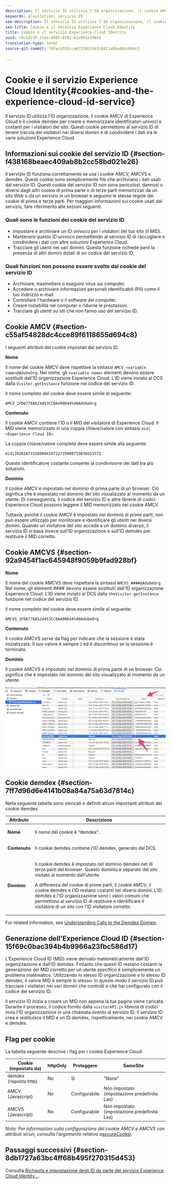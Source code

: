 ```yaml
---
description: Il servizio ID utilizza l'ID organizzazione, il cookie AMCV di Experience Cloud e il cookie demdex per creare e memorizzare identificatori univoci e costanti per i visitatori del sito. Questi cookie permettono al servizio ID di tenere traccia dei visitatori nei diversi domini e di condividere i dati tra le varie soluzioni Experience Cloud.
keywords: playstation; servizio ID
seo-description: Il servizio ID utilizza l'ID organizzazione, il cookie AMCV di Experience Cloud e il cookie demdex per creare e memorizzare identificatori univoci e costanti per i visitatori del sito. Questi cookie permettono al servizio ID di tenere traccia dei visitatori nei diversi domini e di condividere i dati tra le varie soluzioni Experience Cloud.
seo-title: Cookie e il servizio Experience Cloud Identity
title: Cookie e il servizio Experience Cloud Identity
uuid: c5cbd235-37ee-4605-8792-b1a991e190ad
translation-type: tm+mt
source-git-commit: 7d7ecdf65cca67539b1b63c8811a0bad04c694c3

---
```



# Cookie e il servizio Experience Cloud Identity{#cookies-and-the-experience-cloud-id-service}

Il servizio ID utilizza l'ID organizzazione, il cookie AMCV di Experience Cloud e il cookie demdex per creare e memorizzare identificatori univoci e costanti per i visitatori del sito. Questi cookie permettono al servizio ID di tenere traccia dei visitatori nei diversi domini e di condividere i dati tra le varie soluzioni Experience Cloud.

## Informazioni sui cookie del servizio ID {#section-f438168beaec409ab8b2cc58bd021e26}

Il servizio ID funziona correttamente se usa i cookie AMCV, AMCVS e demdex. Questi cookie sono semplicemente file che archiviano i dati usati dal servizio ID. Questi cookie del servizio ID non sono pericolosi, dannosi o diversi dagli altri cookie di prima parte o di terze parti memorizzati da un sito Web o da un servizio in un browser e seguono le stesse regole dei cookie di prima e terze parti. Per maggiori informazioni sui cookie usati dal servizio, fare riferimento alle sezioni seguenti.

### Quali sono le funzioni dei cookie del servizio ID

* Impostare e archiviare un ID univoco per i visitatori del tuo sito (il MID).
* Mantenere questo ID univoco permettendo al servizio ID di raccogliere e condividere i dati con altre soluzioni Experience Cloud.
* Tracciare gli utenti nei vari domini. Questa funzione richiede però la presenza di altri domini dotati di un codice del servizio ID.

### Quali funzioni non possono essere svolte dai cookie del servizio ID

* Archiviare, trasmettere o eseguire virus sui computer.
* Accedere o archiviare informazioni personali identificabili (PII) come il tuo indirizzo e-mail.
* Controllare l'hardware o il software dei computer.
* Creare instabilità nei computer o ridurne le prestazioni.
* Tracciare gli utenti su siti che non fanno uso del servizio ID.

## Cookie AMCV {#section-c55af54828dc4cce89f6118655d694c8}

I seguenti attributi del cookie impostati dal servizio ID.

**Nome**

Il nome del cookie AMCV deve rispettare la sintassi `AMCV_<variable name>@AdobeOrg`. Nel nome, gli `<variable name>` elementi devono essere sostituiti dall'ID organizzazione Experience Cloud. L'ID viene inviato al DCS dalla `Visitor.getInstance` funzione nel codice del servizio ID.

Il nome completo del cookie deve essere simile al seguente:

```
AMCV_1FD6776A524453CC0A490D44%40AdobeOrg
```

**Contenuto**

Il cookie AMCV contiene l'ID o il MID del visitatore di Experience Cloud. Il MID viene memorizzato in una coppia chiave/valore con sintassi `mid|<Experience Cloud ID>`.

La coppia chiave/valore completa deve essere simile alla seguente:

```
mid|20265673158980419722735089753036633573
```

Questo identificatore costante consente la condivisione dei dati tra più soluzioni.

**Dominio**

Il cookie AMCV è impostato nel dominio di prima parte di un browser. Ciò significa che è impostato nel dominio del sito visualizzato al momento da un utente. Di conseguenza, il codice del servizio ID e altre librerie di codici Experience Cloud possono leggere il MID memorizzato nel cookie AMCV.

Tuttavia, poiché il cookie AMCV è impostato nel dominio di prime parti, non può essere utilizzato per monitorare e identificare gli utenti nei diversi domini. Quando un visitatore del sito accede a un dominio diverso, il servizio ID si basa invece sull'ID organizzazione e sull'ID demdex per restituire il MID corretto.

## Cookie AMCVS {#section-92a9454f1ac645948f9059b9fad928bf}

**Nome**

Il nome del cookie AMCVS deve rispettare la sintassi `AMCVS_####@AdobeOrg`. Nel nome, gli elementi #### devono essere sostituiti dall'ID organizzazione Experience Cloud. L'ID viene inviato al DCS dalla `theVisitor.getInstance` funzione nel codice del servizio ID.

Il nome completo del cookie deve essere simile al seguente:

```
AMCVS_1FD6776A524453CC0A490D44%40AdobeOrg
```

**Contenuto**

Il cookie AMCVS serve da flag per indicare che la sessione è stata inizializzata. Il suo valore è sempre `1` ed è discontinuo se la sessione è terminata.

**Dominio**

Il cookie AMCVS è impostato nel dominio di prima parte di un browser. Ciò significa che è impostato nel dominio del sito visualizzato al momento da un utente.

![](assets/AMCVS-cookie.png)

## Cookie demdex {#section-7ff7d96d6e4141b08a84a75a63d7814c}

Nella seguente tabella sono elencati e definiti alcuni importanti attributi del cookie demdex.

<table id="table_18E3CAF3550E4BB6A199736AACE39202"> 
 <thead> 
  <tr> 
   <th colname="col1" class="entry"> Attributo </th> 
   <th colname="col2" class="entry"> Descrizione </th> 
  </tr> 
 </thead>
 <tbody> 
  <tr> 
   <td colname="col1"> <p> <b>Nome</b> </p> </td> 
   <td colname="col2"> <p>Il nome del cookie è “demdex”. </p> </td> 
  </tr> 
  <tr> 
   <td colname="col1"> <p> <b>Contenuto</b> </p> </td> 
   <td colname="col2"> <p>Il cookie demdex contiene l'ID demdex, generato dal DCS. </p> </td> 
  </tr> 
  <tr> 
   <td colname="col1"> <p> <b>Dominio</b> </p> </td> 
   <td colname="col2"> <p>Il cookie demdex è impostato nel dominio demdex.net di terze parti del browser. Questo dominio è separato dal sito visitato al momento dall'utente. </p> <p>A differenza del cookie di prime parti, il cookie AMCV, il cookie demdex e l'ID restano costanti nei diversi domini. L'ID demdex e l'ID organizzazione sono i valori comuni che permettono al servizio ID di restituire e identificare il visitatore di un sito con l'ID visitatore corretto. </p> </td> 
  </tr> 
 </tbody> 
</table>

For related information, see [Understanding Calls to the Demdex Domain](https://marketing.adobe.com/resources/help/en_US/aam/demdex-calls.html).

## Generazione dell'Experience Cloud ID {#section-15f69c0bac394b4b9966a23fbc586d17}

L'Experience Cloud ID (MID) viene derivato matematicamente dall'ID organizzazione e dall'ID demdex. Fintanto che questi ID restano costanti la generazione del MID corretto per un utente specifico è semplicemente un problema matematico. Utilizzando lo stesso ID organizzazione e lo stesso ID demdex, il valore MID è sempre lo stesso. In questo modo il servizio ID può tracciare i visitatori nei vari domini che controlli e che hai configurato con il codice del servizio ID.

Il servizio ID inizia a creare un MID non appena la tua pagina viene caricata. Durante il processo, il codice fornito dalla `visitorAPI.js` libreria di codici invia l'ID organizzazione in una chiamata evento al servizio ID. Il servizio ID crea e restituisce il MID e un ID demdex, rispettivamente, nei cookie AMCV e demdex.

## Flag per cookie

La tabella seguente descrive i flag per i cookie Experience Cloud:

| Cookie (impostato da) | httpOnly | Proteggere | SameSite |
|--- |--- |--- |--- |
| demdex (risposta http) | No | Sì | "None" |
| AMCV (Javascript) | No | Configurabile | Non impostato (impostazione predefinita: Lax) |
| AMCVS (Javascript) | No | Configurabile | Non impostato (impostazione predefinita: Lax) |

*Nota: Per informazioni sulla configurazione del cookie AMCV e AMCVS con attributi sicuri, consulta l’argomento relativo a[secureCookie](https://docs.adobe.com/content/help/en/id-service/using/id-service-api/configurations/securecookie.html).*

## Passaggi successivi {#section-8db1727a63bc4ff68b495f270315d453}

Consulta [Richiesta e impostazione degli ID da parte del servizio Experience Cloud Identity...](../introduction/id-request.md#concept-2caacebb1d244402816760e9b8bcef6a).
